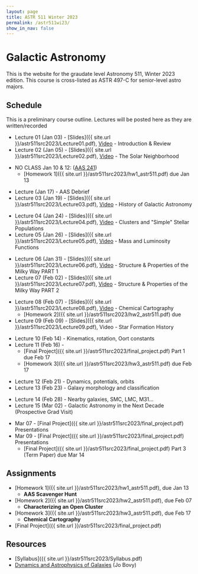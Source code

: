 ```yaml
---
layout: page
title: ASTR 511 Winter 2023
permalink: /astr511wi23/
show_in_nav: false
---
```


# Galactic Astronomy

This is the website for the graudate level Astronomy 511, Winter 2023 edition. This course is cross-listed as ASTR 497-C for senior-level astro majors.


## Schedule
This is a preliminary course outline. Lectures will be posted here as they are written/recorded

<!-- W1 -->
- Lecture 01 (Jan 03) - [Slides]({{ site.url }}/astr511src2023/Lecture01.pdf), [Video](https://www.youtube.com/watch?v=wlrvaZL86Z0) - Introduction & Review
- Lecture 02 (Jan 05) - [Slides]({{ site.url }}/astr511src2023/Lecture02.pdf), [Video](https://www.youtube.com/watch?v=AO659NG71G4) - The Solar Neighborhood 
<!-- W2 -->
- NO CLASS Jan 10 & 12: ([AAS 241](http://aas.org/meetings/aas241)) 
    - [Homework 1]({{ site.url }}/astr511src2023/hw1_astr511.pdf) due Jan 13
<!-- W3 -->
- Lecture  (Jan 17) - AAS Debrief
- Lecture 03 (Jan 19) - [Slides]({{ site.url }}/astr511src2023/Lecture03.pdf), [Video](https://youtu.be/mS26ebOGlFs) - History of Galactic Astronomy
<!-- W4 -->
- Lecture 04 (Jan 24) - [Slides]({{ site.url }}/astr511src2023/Lecture04.pdf), [Video](https://youtu.be/Ci6UMorefvI) - Clusters and "Simple" Stellar Populations
- Lecture 05 (Jan 26) - [Slides]({{ site.url }}/astr511src2023/Lecture05.pdf), [Video](https://youtu.be/RWKsykWwtpg) - Mass and Luminosity Functions
<!-- W5 -->
- Lecture 06 (Jan 31) - [Slides]({{ site.url }}/astr511src2023/Lecture06.pdf), [Video](https://youtu.be/SYubXiFNRdk) - Structure & Properties of the Milky Way PART 1
- Lecture 07 (Feb 02) - [Slides]({{ site.url }}/astr511src2023/Lecture07.pdf), [Video](https://youtu.be/xCBrE2DdfJU) - Structure & Properties of the Milky Way PART 2
<!-- W6 -->
- Lecture 08 (Feb 07) - [Slides]({{ site.url }}/astr511src2023/Lecture08.pdf), [Video](https://youtu.be/rj4zmOu9V3Y) - Chemical Cartography
    - [Homework 2]({{ site.url }}/astr511src2023/hw2_astr511.pdf) due
- Lecture 09 (Feb 09) - [Slides]({{ site.url }}/astr511src2023/Lecture09.pdf), Video - Star Formation History
<!-- W7 -->
- Lecture 10 (Feb 14) - Kinematics, rotation, Oort constants
- Lecture 11 (Feb 16) - <!--  Halo substructure, tidal tails, merger history... already done sorta ?-->
    - [Final Project]({{ site.url }}/astr511src2023/final_project.pdf) Part 1 due Feb 17
    - [Homework 3]({{ site.url }}/astr511src2023/hw3_astr511.pdf) due Feb 17
<!-- W8 -->
- Lecture 12 (Feb 21) - Dynamics, potentials, orbits
- Lecture 13 (Feb 23) - Galaxy morphology and classification
<!-- W9 -->
- Lecture 14 (Feb 28) - Nearby galaxies, SMC, LMC, M31...
- Lecture 15 (Mar 02) - Galactic Astronomy in the Next Decade (Prospective Grad Visit)
<!-- W10 -->
- Mar 07 - [Final Project]({{ site.url }}/astr511src2023/final_project.pdf) Presentations
- Mar 09 - [Final Project]({{ site.url }}/astr511src2023/final_project.pdf) Presentations
    - [Final Project]({{ site.url }}/astr511src2023/final_project.pdf) Part 3 (Term Paper) due Mar 14


## Assignments
- [Homework 1]({{ site.url }}/astr511src2023/hw1_astr511.pdf), due Jan 13
	- **AAS Scavenger Hunt**
- [Homework 2]({{ site.url }}/astr511src2023/hw2_astr511.pdf), due Feb 07
	- **Characterizing an Open Cluster**
- [Homework 3]({{ site.url }}/astr511src2023/hw3_astr511.pdf), due Feb 17
    - **Chemical Cartography**
- [Final Project]({{ site.url }}/astr511src2023/final_project.pdf)


## Resources
- [Syllabus]({{ site.url }}/astr511src2023/Syllabus.pdf)
- [Dynamics and Astrophysics of Galaxies](https://galaxiesbook.org) (Jo Bovy)
